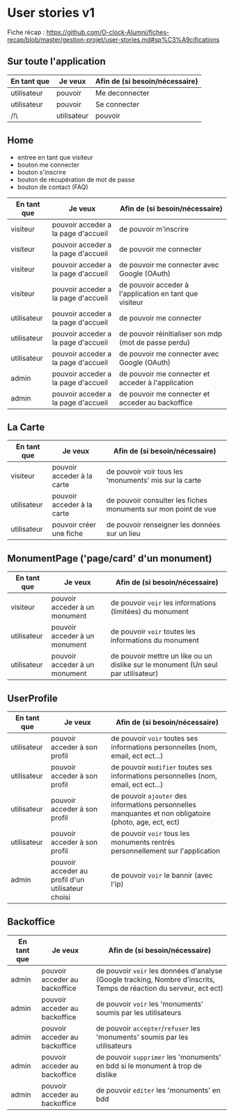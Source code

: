 # User stories v1

Fiche récap : https://github.com/O-clock-Alumni/fiches-recap/blob/master/gestion-projet/user-stories.md#sp%C3%A9cifications

## Sur toute l'application 

| En tant que | Je veux | Afin de (si besoin/nécessaire) |
|--|--|--|
| utilisateur | pouvoir | Me deconnecter |
| utilisateur | pouvoir | Se connecter |
/!\ | utilisateur | pouvoir | Poster des images de Michel Sardou | /!\

## Home

  - entree en tant que visiteur
  - bouton me connecter
  - bouton s'inscrire
  - bouton de récupération de mot de passe
  - bouton de contact (FAQ)


| En tant que | Je veux | Afin de (si besoin/nécessaire) |
|--|--|--|
| visiteur | pouvoir acceder a la page d'accueil | de pouvoir m'inscrire |
| visiteur | pouvoir acceder a la page d'accueil | de pouvoir me connecter |
| visiteur | pouvoir acceder a la page d'accueil | de pouvoir me connecter avec Google (OAuth) |
| visiteur | pouvoir acceder a la page d'accueil | de pouvoir acceder à l'application en tant que visiteur |
| utilisateur | pouvoir acceder a la page d'accueil | de pouvoir me connecter |
| utilisateur | pouvoir acceder a la page d'accueil | de pouvoir réinitialiser son mdp (mot de passe perdu) |
| utilisateur | pouvoir acceder a la page d'accueil | de pouvoir me connecter avec Google (OAuth) |
| admin | pouvoir acceder a la page d'accueil | de pouvoir me connecter et acceder à l'application |
| admin | pouvoir acceder a la page d'accueil | de pouvoir me connecter et acceder au backoffice |


## La Carte 

| En tant que | Je veux | Afin de (si besoin/nécessaire) |
|--|--|--|
| visiteur | pouvoir acceder à la carte | de pouvoir voir tous les 'monuments' mis sur la carte |
| utilisateur | pouvoir acceder à la carte | de pouvoir consulter les fiches monuments sur mon point de vue|
| utilisateur | pouvoir créer une fiche | de pouvoir renseigner les données sur un lieu |


## MonumentPage ('page/card' d'un monument)

| En tant que | Je veux | Afin de (si besoin/nécessaire) |
|--|--|--|
| visiteur | pouvoir acceder à un monument | de pouvoir `voir` les informations (limitées) du monument |
| utilisateur | pouvoir acceder à un monument | de pouvoir `voir` toutes les informations du monument |
| utilisateur | pouvoir acceder à un monument | de pouvoir mettre un like ou un dislike sur le monument (Un seul par utilisateur) |


## UserProfile

| En tant que | Je veux | Afin de (si besoin/nécessaire) |
|--|--|--|
| utilisateur | pouvoir acceder à son profil | de pouvoir `voir` toutes ses informations personnelles (nom, email, ect ect...) |
| utilisateur | pouvoir acceder à son profil | de pouvoir `modifier` toutes ses informations personnelles (nom, email, ect ect...) |
| utilisateur | pouvoir acceder à son profil | de pouvoir `ajouter` des informations personnelles manquantes et non obligatoire (photo, age, ect, ect) |
| utilisateur | pouvoir acceder à son profil | de pouvoir `voir` tous les monuments rentrés personnellement sur l'application |
| admin | pouvoir acceder au profil d'un utilisateur choisi | de pouvoir `voir` le bannir (avec l'ip) |


## Backoffice


| En tant que | Je veux | Afin de (si besoin/nécessaire) |
|--|--|--|
| admin | pouvoir acceder au backoffice | de pouvoir `voir` les données d'analyse (Google tracking, Nombre d'inscrits, Temps de réaction du serveur, ect ect) |
| admin | pouvoir acceder au backoffice | de pouvoir `voir` les 'monuments' soumis par les utilisateurs |
| admin | pouvoir acceder au backoffice | de pouvoir `accepter`/`refuser` les 'monuments' soumis par les utilisateurs |
| admin | pouvoir acceder au backoffice | de pouvoir `supprimer` les 'monuments' en bdd si le monument à trop de dislike |
| admin | pouvoir acceder au backoffice | de pouvoir `editer` les 'monuments' en bdd |